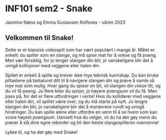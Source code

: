 # INF101 sem2 - Snake
Jasmine Næss og Emma Gustavsen Rolfsnes - våren 2023

## Velkommen til Snake!

Dette er et klassisk videospill som har vært populært i mange år. Målet er enkelt: du spiller som en slange, og må spise
mat for å vokse og få poeng. Men vær forsiktig, for jo lenger slangen din blir, jo vanskeligere blir det å unngå
kollisjoner med veggene eller halen din.

Spillet er enkelt å spille og krever ikke mye teknisk kunnskap. Du kan bruke piltastene på tastaturet ditt til å
navigere slangen din og prøve å samle så mye mat som mulig. Hver gang du spiser en bit, vil slangen din vokse litt,
og du vil få poeng. Jo flere biter du spiser, jo høyere poengsum vil du få.
Men pass på, for det er flere utfordringer i vente! Hvis du kolliderer med veggene eller halen din, vil spillet være
over, og du må starte på nytt. Jo lengre slangen din blir, jo vanskeligere blir det å manøvrere rundt og unngå
hindringer. Du kan spille alene eller utfordre en venn til å se hvem som kan score høyest poengsum. Uansett hva du
velger, vil du ha det gøy mens du prøver å slå dine egne rekorder og bli den beste slangespilleren noensinne!

Lykke til, og ha det gøy med Snake!


